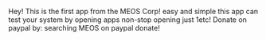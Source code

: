 Hey! This is the first app from the MEOS Corp!
easy and simple this app can test your system by opening apps non-stop opening just 1etc!
Donate on paypal by:
searching MEOS on paypal
donate!
